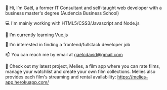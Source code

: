 👋  Hi, I’m Gaël, a former IT Consultant and self-taught web developer with a business master's degree (Audencia Business School)

💻  I'm mainly working with HTML5/CSS3/Javascript and Node.js

🌱  I’m currently learning Vue.js

👀  I’m interested in finding a frontend/fullstack developer job

📫  You can reach me by email at gaelcdavid@gmail.com

🌝  Check out my latest project, Melies, a film app where you can rate films, manage your watchlist and create your own film collections. Melies also provides each film's streaming and rental availability: https://melies-app.herokuapp.com/ 

<!---
gael-david/gael-david is a ✨ special ✨ repository because its `README.md` (this file) appears on your GitHub profile.
You can click the Preview link to take a look at your changes.
--->

